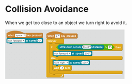 # Collision Avoidance

When we get too close to an object we turn right to avoid it.

<!-- Image missing -->
![Collision Avoidance](../img/collision-avoidance.png)
